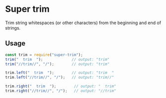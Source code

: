 # Super trim
Trim string whitespaces (or other characters) from the beginning and end of strings.

## Usage

```js
const trim = require("super-trim");
trim("  trim  ");             // output: "trim"
trim("//trim//", "/");        // output: "trim"

trim.left("  trim  ");        // output: "trim  "
trim.left("//trim//", "/");   // output: "trim//"

trim.right("  trim  ");        // output: "  trim"
trim.right("//trim//", "/");   // output: "//trim" 
``` 
 